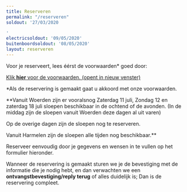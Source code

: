 ```yaml
---
title: Reserveren
permalink: "/reserveren"
soldout: '27/03/2020

'
electricsoldout: '09/05/2020'
buitenboordsoldout: '08/05/2020'
layout: reserveren
---
```


Voor je reserveert, lees éérst de voorwaarden* goed door:

[Klik **hier** voor de voorwaarden. (opent in nieuw venster)](http://descheepsjongens.nl/voorwaarden)

*Als de reservering is gemaakt gaat u akkoord met onze voorwaarden.

**Vanuit Woerden zijn er vooralsnog
Zaterdag 11 juli, Zondag 12 en zaterdag 18 juli sloepen beschikbaar in de ochtend of de avonden.   (In de middag zijn de sloepen vanuit Woerden deze dagen al uit varen)

Op de overige dagen zijn de sloepen nog te reserveren.

Vanuit Harmelen zijn de sloepen alle tijden nog beschikbaar.**

Reserveer eenvoudig door je gegevens en wensen in te vullen op het formulier hieronder.

Wanneer de reservering is gemaakt sturen we je de bevestiging met de informatie die je nodig hebt, en dan verwachten we een **ontvangstbevestiging/reply terug** of alles duidelijk is; Dan is de reservering compleet.
